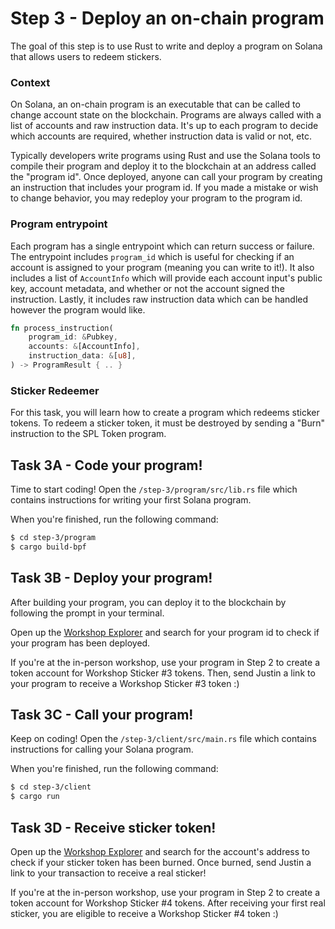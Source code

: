 # Step 3 - Deploy an on-chain program

The goal of this step is to use Rust to write and deploy
a program on Solana that allows users to redeem stickers.

### Context

On Solana, an on-chain program is an executable that can be called
to change account state on the blockchain. Programs are always called
with a list of accounts and raw instruction data. It's up to each
program to decide which accounts are required, whether instruction data
is valid or not, etc.

Typically developers write programs using Rust and use the Solana tools
to compile their program and deploy it to the blockchain at an address
called the "program id". Once deployed, anyone can call your program by
creating an instruction that includes your program id. If you made a
mistake or wish to change behavior, you may redeploy your program to the
program id.

### Program entrypoint

Each program has a single entrypoint which can return success or failure.
The entrypoint includes `program_id` which is useful for checking if an
account is assigned to your program (meaning you can write to it!). It also
includes a list of `AccountInfo` which will provide each account input's
public key, account metadata, and whether or not the account signed the
instruction. Lastly, it includes raw instruction data which can be handled
however the program would like.

```rust
fn process_instruction(
    program_id: &Pubkey,
    accounts: &[AccountInfo],
    instruction_data: &[u8],
) -> ProgramResult { .. }
```

### Sticker Redeemer

For this task, you will learn how to create a program which redeems
sticker tokens. To redeem a sticker token, it must be destroyed by sending
a "Burn" instruction to the SPL Token program.

## Task 3A - Code your program!

Time to start coding! Open the `/step-3/program/src/lib.rs` file which contains
instructions for writing your first Solana program.

When you're finished, run the following command:

```sh
$ cd step-3/program
$ cargo build-bpf
```

## Task 3B - Deploy your program!

After building your program, you can deploy it to the blockchain by
following the prompt in your terminal.

Open up the [Workshop Explorer](https://defi-workshop.netlify.app/) and search for your
program id to check if your program has been deployed.

If you're at the in-person workshop, use your program in Step 2 to create a token
account for Workshop Sticker #3 tokens. Then, send Justin a link to your program to receive
a Workshop Sticker #3 token :)

## Task 3C - Call your program!

Keep on coding! Open the `/step-3/client/src/main.rs` file which contains
instructions for calling your Solana program.

When you're finished, run the following command:

```sh
$ cd step-3/client
$ cargo run
```

## Task 3D - Receive sticker token!

Open up the [Workshop Explorer](https://defi-workshop.netlify.app/) and search for the
account's address to check if your sticker token has been burned. Once burned,
send Justin a link to your transaction to receive a real sticker!

If you're at the in-person workshop, use your program in Step 2 to create a token
account for Workshop Sticker #4 tokens. After receiving your first real sticker,
you are eligible to receive a Workshop Sticker #4 token :)
